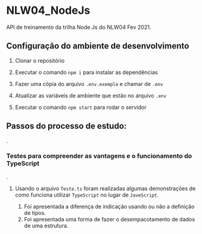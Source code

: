 # NLW04_NodeJs

API de treinamento da trilha Node Js do NLW04 Fev 2021.

## Configuração do ambiente de desenvolvimento

1. Clonar o repositório

1. Executar o comando `npm i` para instalar as dependências
1. Fazer uma cópia do arquivo `.env.exemple` e chamar de `.env`
1. Atualizar as variáveis de ambiente que estão no arquivo `.env`
1. Executar o comando `npm start` para rodar o servidor

## Passos do processo de estudo:
.

### Testes para compreender as vantagens e o funcionamento do TypeScript
.

1. Usando o arquivo `Teste.ts` foram realizadas algumas demonstrações de como funciona utilizar `TypeScript` no lugar de `JaveScript`.

    1. Foi apresentada a diferença de indicação usando ou não a definição de tipos.
    1. Foi apresentada uma forma de fazer o desempacotamento de dados de uma estrutura.

 
